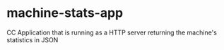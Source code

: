 # machine-stats-app
CC Application that is running as a HTTP server returning the machine's statistics in JSON
